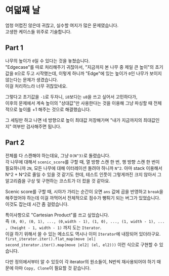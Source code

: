 # 여덟째 날

엄청 어렵진 않은데 귀찮고, 실수할 여지가 많은 문제였습니다.  
고생한 케이스들 위주로 기술합니다.

## Part 1

나무의 높이가 `0`일 수 있다는 것을 놓쳤습니다.  
"Edgecase"를 따로 처리해주기 귀찮아서, "지금까지 본 나무 중 제일 큰 높이"의 초기값을 `0`으로 두고 시작했는데, 이렇게 하니까 "Edge"에 있는 높이가 `0`인 나무가 보이지 않는다는 문제가 생겼습니다.  
이걸 처리하느라 너무 귀찮았네요.

그렇다고 초기값을 `-1`로 두자니, `i8`보다는 `u8`을 쓰고 싶어서 고민하다가,  
이후의 문제에서 계속 높이의 "상대값"만 사용한다는 것을 이용해 그냥 파싱할 때 전체적으로 높이를 +1 해주는 것으로 해결했습니다.

그 세팅만 하고 나면 네 방향으로 높이 최대값 저장해가며 "내가 지금까지의 최대값인지" 여부만 검사해주면 됩니다.

## Part 2

전체를 다 스캔해야 하는데요, 그냥 `O(N^3)`로 돌렸습니다.  
각 나무에 대해서 `scenic_score`를 구할 때, 열 방향 스캔 한 번, 행 방향 스캔 한 번이 필요하니까 `2N`, 모든 나무에 대해 이터레이션 돌려야 하니까 `N^2`.
아마 stack 이용해서 N^2 + N^2로 줄일 수 있을 것 같기도 한데, 테스트 인풋이 그렇게까진 크지 않아서 그 알고리즘을 구상 및 구현하는 코스트가 더 컸을 것 같아요.

Scenic score를 구할 때, 시야가 가리는 순간이 오면 `ans` 값에 곱을 반영하고 `break`을 해주었어야 하는데 이걸 까먹어서 전체적으로 점수가 뻥튀기 되는 버그가 있었습니다. 이것도 잡는데 시간 좀 걸렸습니다.

특이사항으로 "Cartesian Product"를 쓰고 싶었습니다.  
즉 `(0, 0), (0, 1), ..., (0,width - 1), (1, 0), ..., (1, width - 1), ... , (height - 1, width - 1)` 까지 도는 `Iterator`.  
이걸 하기 위해서 쓸 수 있는 메소드도 역시나 이미 `Iterator`에 내장되어 있더라구요.  
`first_iterator.iter().flat_map(move |el| second_iterator.iter().map(move |el2| (el, el2)))` 이런 식으로 구현할 수 있습니다.

다만 정의에서부터 알 수 있듯이 각 iterator의 원소들이, N번씩 재사용되어야 하기 때문에 아마 `Copy, Clone`이 필요할 것 같습니다.
